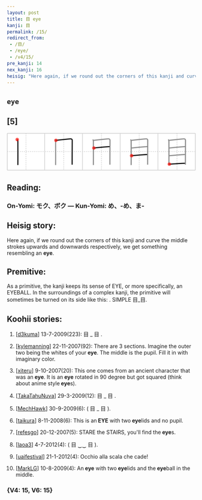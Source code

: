 ```yaml
---
layout: post
title: 目 eye
kanji: 目
permalink: /15/
redirect_from:
 - /目/
 - /eye/
 - /v4/15/
pre_kanji: 14
nex_kanji: 16
heisig: "Here again, if we round out the corners of this kanji and curve the middle strokes upwards and downwards respectively, we get something resembling an <b>eye</b>. As a primitive, the kanji keeps its sense of EYE, or more specifically, an EYEBALL. In the surroundings of a complex kanji, the primitive will sometimes be turned on its side like this: . SIMPLE 目_目."
---
```


## `eye`

## [5]

<div class="stroke"><img src="../images/E79BAE.png" /></div>

## Reading:

### On-Yomi: モク、ボク &mdash; Kun-Yomi: め、-め、ま-

## Heisig story:

Here again, if we round out the corners of this kanji and curve the middle strokes upwards and downwards respectively, we get something resembling an <b>eye</b>.

## Premitive:

As a primitive, the kanji keeps its sense of EYE, or more specifically, an EYEBALL. In the surroundings of a complex kanji, the primitive will sometimes be turned on its side like this: . SIMPLE 目_目.

## Koohii stories:

1) [<a href="http://kanji.koohii.com/profile/d3kuma">d3kuma</a>] 13-7-2009(223): 目 _ 目 .

2) [<a href="http://kanji.koohii.com/profile/kylemanning">kylemanning</a>] 22-11-2007(92): There are 3 sections. Imagine the outer two being the whites of your<strong> eye</strong>. The middle is the pupil. Fill it in with imaginary color.

3) [<a href="http://kanji.koohii.com/profile/xiteru">xiteru</a>] 9-10-2007(20): This one comes from an ancient character that was an<strong> eye</strong>. It is an<strong> eye</strong> rotated in 90 degree but got squared (think about anime style<strong> eye</strong>s).

4) [<a href="http://kanji.koohii.com/profile/TakaTahuNuva">TakaTahuNuva</a>] 29-3-2009(12): 目 _ 目 .

5) [<a href="http://kanji.koohii.com/profile/MechHawk">MechHawk</a>] 30-9-2009(6): ( 目 _ 目 ).

6) [<a href="http://kanji.koohii.com/profile/taikura">taikura</a>] 8-11-2008(6): This is an<strong> EYE</strong> with two<strong> eye</strong>lids and no pupil.

7) [<a href="http://kanji.koohii.com/profile/refesgo">refesgo</a>] 20-12-2007(5): STARE the STAIRS, you&#039;ll find the<strong> eye</strong>s.

8) [<a href="http://kanji.koohii.com/profile/laoa3">laoa3</a>] 4-7-2012(4): ( 目 ‿‿ 目 ).

9) [<a href="http://kanji.koohii.com/profile/uaifestival">uaifestival</a>] 21-1-2012(4): Occhio alla scala che cade!

10) [<a href="http://kanji.koohii.com/profile/MarkLG">MarkLG</a>] 10-8-2009(4): An<strong> eye</strong> with two<strong> eye</strong>lids and the<strong> eye</strong>ball in the middle.

### {V4: 15, V6: 15}
